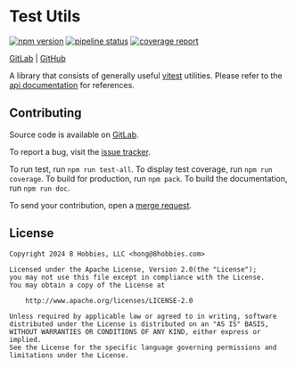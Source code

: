 # Test Utils

[![npm version](https://badge.fury.io/js/@8hobbies%2Ftest-utils.svg)](https://badge.fury.io/js/@8hobbies%2Ftest-utils)
[![pipeline status](https://gitlab.com/8hobbies/test-utils/badges/master/pipeline.svg)](https://gitlab.com/8hobbies/test-utils/-/commits/master)
[![coverage report](https://gitlab.com/8hobbies/test-utils/badges/master/coverage.svg)](https://gitlab.com/8hobbies/test-utils/-/commits/master)

[GitLab](https://gitlab.com/8hobbies/test-utils) | [GitHub](https://github.com/8hobbies/test-utils)

A library that consists of generally useful [vitest][] utilities. Please refer
to the [api documentation][] for references.

## Contributing

Source code is available on [GitLab][source code].

To report a bug, visit the [issue tracker][].

To run test, run `npm run test-all`. To display test coverage, run `npm run
coverage`. To build for production, run `npm pack`. To build the documentation,
run `npm run doc`.

To send your contribution, open a [merge request][].

## License

```text
Copyright 2024 8 Hobbies, LLC <hong@8hobbies.com>

Licensed under the Apache License, Version 2.0(the "License");
you may not use this file except in compliance with the License.
You may obtain a copy of the License at

    http://www.apache.org/licenses/LICENSE-2.0

Unless required by applicable law or agreed to in writing, software
distributed under the License is distributed on an "AS IS" BASIS,
WITHOUT WARRANTIES OR CONDITIONS OF ANY KIND, either express or implied.
See the License for the specific language governing permissions and
limitations under the License.
```

[api documentation]: https://test-utils.8hobbies.com/modules.html
[issue tracker]: https://gitlab.com/8hobbies/test-utils/issues
[merge request]: https://gitlab.com/8hobbies/test-utils/-/merge_requests
[source code]: https://gitlab.com/8hobbies/test-utils
[vitest]: https://vitest.dev/
